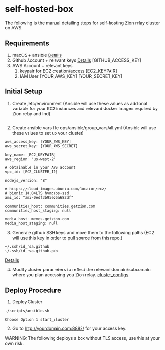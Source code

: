# self-hosted-box

The following is the manual detailing steps for self-hosting  Zion relay cluster on AWS.

## Requirements
   1. macOS + ansible [Details](ops/ansible/README.md)
   2. Github Account + relevant keys [Details](https://docs.github.com/en/github/authenticating-to-github/connecting-to-github-with-ssh/generating-a-new-ssh-key-and-adding-it-to-the-ssh-agent) [GITHUB_ACCESS_KEY] 
   3. AWS Account + relevant keys
      1. keypair for EC2 creation/access [EC2_KEYPAIR]
      2. IAM User [YOUR_AWS_KEY] [YOUR_SECRET_KEY]

## Initial Setup
1. Create /etc/environment (Ansible will use these values as addional variable for your EC2 instances and relevant docker images required by Zion relay and lnd)
```

```

2. Create ansible vars file ops/ansible/group_vars/all.yml (Ansible will use these values to set up your cluster)

```
aws_access_key: [YOUR_AWS_KEY]
aws_secret_key: [YOUR_AWS_SECRET]

key_name: [EC2_KEYPAIR]
aws_region: "us-west-2"

# obtainable in your AWS account
vpc_id: [EC2_CLUSTER_ID]

nodejs_version: "8"

# https://cloud-images.ubuntu.com/locator/ec2/
# bionic 18.04LTS hvm:ebs-ssd
ami_id: "ami-0edf3b95e26a682df"

communities_host: communities.getzion.com
communities_host_staging: null

media_host: memes.getzion.com
media_host_staging: null
```

3. Generate github SSH keys and move them to the following paths (EC2 will use this key in order to pull source from this repo.)

``` [GITHUB_ACCESS_KEY]
~/.ssh/id_rsa.github
~/.ssh/id_rsa.github.pub
```

[Details](ops/ansible/playbooks/roles/play/tasks/main.yml)

4. Modify cluster parameters to reflect the relevant domain/subdomain where you plan accessing you Zion relay.
[cluster_configs](ops/ansible/playbooks/cluster_configs.yml) 


## Deploy Procedure
1. Deploy Cluster
```
./scripts/ansible.sh

Choose Option 1 start_cluster
```

2. Go to http://yourdomain.com:8888/ for your access key.
   
WARNING:
The following deploys a box without TLS access, use this at your own risk.
